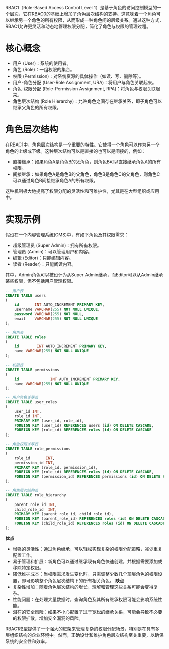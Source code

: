RBAC1（Role-Based Access Control Level
1）是基于角色的访问控制模型的一个层次，它在RBAC0的基础上增加了角色层次结构的支持。这意味着一个角色可以继承另一个角色的所有权限，从而形成一种角色间的层级关系。通过这种方式，RBAC1允许更灵活和动态地管理权限分配，简化了角色与权限的管理过程。

# 核心概念

- 用户 (User)：系统的使用者。
- 角色 (Role)：一组权限的集合。
- 权限 (Permission)：对系统资源的具体操作（如读、写、删除等）。
- 用户-角色分配 (User-Role Assignment, URA)：将用户与角色关联起来。
- 角色-权限分配 (Role-Permission Assignment, RPA)：将角色与权限关联起来。
- 角色层次结构 (Role Hierarchy)：允许角色之间存在继承关系，即子角色可以继承父角色的所有权限。

# 角色层次结构
在RBAC1中，角色层次结构是一个重要的特性。它使得一个角色可以作为另一个角色的上级或下级。这种层次结构可以是直接的也可以是间接的，例如：

- 直接继承：如果角色A是角色B的父角色，则角色B可以直接继承角色A的所有权限。
- 间接继承：如果角色A是角色B的父角色，角色B是角色C的父角色，则角色C可以通过角色B间接继承角色A的所有权限。
  
这种机制极大地提高了权限分配的灵活性和可维护性，尤其是在大型组织或应用中。


# 实现示例
假设在一个内容管理系统(CMS)中，有如下角色及其权限需求：

- 超级管理员 (Super Admin)：拥有所有权限。
- 管理员 (Admin)：可以管理用户和内容。
- 编辑 (Editor)：只能编辑内容。
- 读者 (Reader)：只能阅读内容。

其中，Admin角色可以被设计为从Super Admin继承，而Editor可以从Admin继承某些权限，但不包括用户管理权限。

```sql
-- 用户表
CREATE TABLE users
(
    id       INT AUTO_INCREMENT PRIMARY KEY,
    username VARCHAR(255) NOT NULL UNIQUE,
    password VARCHAR(255) NOT NULL,
    email    VARCHAR(255) NOT NULL UNIQUE
);

-- 角色表
CREATE TABLE roles
(
    id        INT AUTO_INCREMENT PRIMARY KEY,
    name VARCHAR(255) NOT NULL UNIQUE
);

-- 权限表
CREATE TABLE permissions
(
    id              INT AUTO_INCREMENT PRIMARY KEY,
    name VARCHAR(255) NOT NULL UNIQUE
);

-- 用户角色关联表
CREATE TABLE user_roles
(
    user_id INT,
    role_id INT,
    PRIMARY KEY (user_id, role_id),
    FOREIGN KEY (user_id) REFERENCES users (id) ON DELETE CASCADE,
    FOREIGN KEY (role_id) REFERENCES roles (id) ON DELETE CASCADE
);

-- 角色权限关联表
CREATE TABLE role_permissions
(
    role_id       INT,
    permission_id INT,
    PRIMARY KEY (role_id, permission_id),
    FOREIGN KEY (role_id) REFERENCES roles (id) ON DELETE CASCADE,
    FOREIGN KEY (permission_id) REFERENCES permissions (id) ON DELETE CASCADE
);

-- 角色层次结构表
CREATE TABLE role_hierarchy
(
    parent_role_id INT,
    child_role_id  INT,
    PRIMARY KEY (parent_role_id, child_role_id),
    FOREIGN KEY (parent_role_id) REFERENCES roles (id) ON DELETE CASCADE,
    FOREIGN KEY (child_role_id) REFERENCES roles (id) ON DELETE CASCADE
);
```


**优点**
- 增强的灵活性：通过角色继承，可以轻松实现复杂的权限分配策略，减少重复配置工作。
- 易于管理和扩展：新角色可以通过继承现有角色快速创建，并根据需要添加或移除特定权限。
- 降低维护成本：当权限需求发生变化时，只需调整少数几个顶层角色的权限设置，即可影响整个角色层次结构下的所有相关角色。
**缺点**
- 复杂性增加：随着角色层次结构的增长，理解和管理这些关系可能会变得复杂。
- 性能问题：在处理大量数据时，查询角色及其所有继承权限可能会影响系统性能。
- 潜在的安全风险：如果不小心配置了过于宽松的继承关系，可能会导致不必要的权限扩散，增加安全漏洞的风险。

RBAC1模型提供了一个强大的框架来管理复杂的权限分配场景，特别是在具有多层组织结构的企业环境中。然而，正确设计和维护角色层次结构至关重要，以确保系统的安全性和效率。